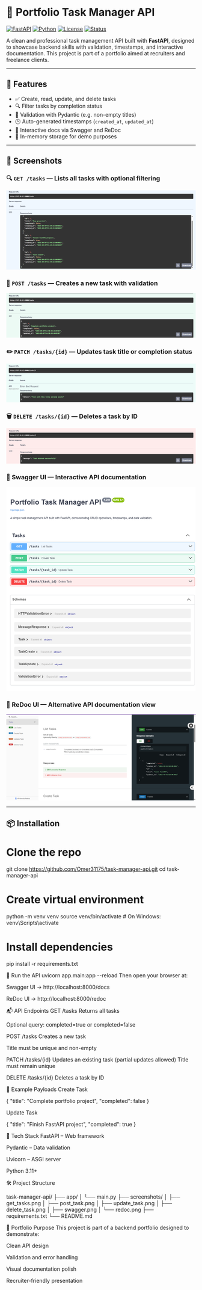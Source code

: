 # 🧠 Portfolio Task Manager API

[![FastAPI](https://img.shields.io/badge/FastAPI-0.110.0-009688?logo=fastapi)](https://fastapi.tiangolo.com/)
[![Python](https://img.shields.io/badge/Python-3.11+-3776AB?logo=python&logoColor=white)](https://www.python.org/)
[![License](https://img.shields.io/badge/License-MIT-yellow.svg)](LICENSE)
[![Status](https://img.shields.io/badge/Status-Demo%20Ready-brightgreen)](https://github.com/Omer31175/task-manager-api)

A clean and professional task management API built with **FastAPI**, designed to showcase backend skills with validation, timestamps, and interactive documentation. This project is part of a portfolio aimed at recruiters and freelance clients.

---

## 🚀 Features

- ✅ Create, read, update, and delete tasks
- 🔍 Filter tasks by completion status
- 🧠 Validation with Pydantic (e.g. non-empty titles)
- 🕒 Auto-generated timestamps (`created_at`, `updated_at`)
- 📄 Interactive docs via Swagger and ReDoc
- 🧪 In-memory storage for demo purposes

---

## 📸 Screenshots

### 🔍 `GET /tasks` — Lists all tasks with optional filtering  
![GET /tasks](screenshots/get_tasks.png)

### 📝 `POST /tasks` — Creates a new task with validation  
![POST /tasks](screenshots/post_task.png)

### ✏️ `PATCH /tasks/{id}` — Updates task title or completion status  
![PATCH /tasks/{id}](screenshots/update_task.png)

### 🗑️ `DELETE /tasks/{id}` — Deletes a task by ID  
![DELETE /tasks/{id}](screenshots/delete_task.png)

### 📘 Swagger UI — Interactive API documentation  
![Swagger UI](screenshots/swagger.png)

### 📗 ReDoc UI — Alternative API documentation view  
![ReDoc UI](screenshots/redoc.png)

---

## 📦 Installation

# Clone the repo
git clone https://github.com/Omer31175/task-manager-api.git
cd task-manager-api

# Create virtual environment
python -m venv venv
source venv/bin/activate  # On Windows: venv\Scripts\activate

# Install dependencies
pip install -r requirements.txt

🧪 Run the API
uvicorn app.main:app --reload
Then open your browser at:

Swagger UI → http://localhost:8000/docs

ReDoc UI → http://localhost:8000/redoc

📬 API Endpoints
GET /tasks
Returns all tasks

Optional query: completed=true or completed=false

POST /tasks
Creates a new task

Title must be unique and non-empty

PATCH /tasks/{id}
Updates an existing task (partial updates allowed)
Title must remain unique

DELETE /tasks/{id}
Deletes a task by ID

📘 Example Payloads
Create Task

{
  "title": "Complete portfolio project",
  "completed": false
}

Update Task

{
  "title": "Finish FastAPI project",
  "completed": true
}

🧠 Tech Stack
FastAPI – Web framework

Pydantic – Data validation

Uvicorn – ASGI server

Python 3.11+

🛠️ Project Structure

task-manager-api/
├── app/
│   └── main.py
├── screenshots/
│   ├── get_tasks.png
│   ├── post_task.png
│   ├── update_task.png
│   ├── delete_task.png
│   ├── swagger.png
│   └── redoc.png
├── requirements.txt
└── README.md

💼 Portfolio Purpose
This project is part of a backend portfolio designed to demonstrate:

Clean API design

Validation and error handling

Visual documentation polish

Recruiter-friendly presentation
